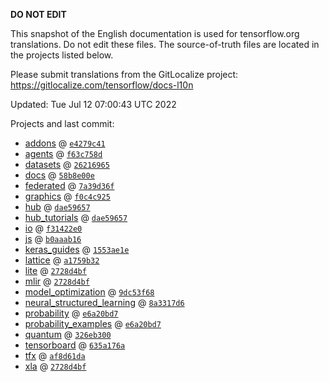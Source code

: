 __DO NOT EDIT__

This snapshot of the English documentation is used for tensorflow.org
translations. Do not edit these files. The source-of-truth files are located in
the projects listed below.

Please submit translations from the GitLocalize project: https://gitlocalize.com/tensorflow/docs-l10n

Updated: Tue Jul 12 07:00:43 UTC 2022

Projects and last commit:

- [addons](https://github.com/tensorflow/addons/tree/master/docs) @ <a href='https://github.com/tensorflow/addons/commit/e4279c414c2ca7365bc24c2033086ba114f1e004'><code>e4279c41</code></a>
- [agents](https://github.com/tensorflow/agents/tree/master/docs) @ <a href='https://github.com/tensorflow/agents/commit/f63c758d4144e15942ea1006b47d902180246ec6'><code>f63c758d</code></a>
- [datasets](https://github.com/tensorflow/datasets/tree/master/docs) @ <a href='https://github.com/tensorflow/datasets/commit/2621696590b1e6a061a3b5be9d37d2e652aee878'><code>26216965</code></a>
- [docs](https://github.com/tensorflow/docs/tree/master/site/en) @ <a href='https://github.com/tensorflow/docs/commit/58b8e00e3f4e95388d4526cf8c179e8cfbc63c80'><code>58b8e00e</code></a>
- [federated](https://github.com/tensorflow/federated/tree/main/docs) @ <a href='https://github.com/tensorflow/federated/commit/7a39d36ff687ca41fafa5ab9540fb1e68765707b'><code>7a39d36f</code></a>
- [graphics](https://github.com/tensorflow/graphics/tree/master/tensorflow_graphics/g3doc) @ <a href='https://github.com/tensorflow/graphics/commit/f0c4c9256c9b1a6a5337762d763e4910631c65c4'><code>f0c4c925</code></a>
- [hub](https://github.com/tensorflow/hub/tree/master/docs) @ <a href='https://github.com/tensorflow/hub/commit/dae59657fa8acbad33887af850789bd5b52c3916'><code>dae59657</code></a>
- [hub_tutorials](https://github.com/tensorflow/hub/tree/master/examples/colab) @ <a href='https://github.com/tensorflow/hub/commit/dae59657fa8acbad33887af850789bd5b52c3916'><code>dae59657</code></a>
- [io](https://github.com/tensorflow/io/tree/master/docs) @ <a href='https://github.com/tensorflow/io/commit/f31422e0eeb08e6336411009d316ff9d0d36edf1'><code>f31422e0</code></a>
- [js](https://github.com/tensorflow/tfjs-website/tree/master/docs) @ <a href='https://github.com/tensorflow/tfjs-website/commit/b0aaab1605bbb2ed7653f1d86656582ba06e9795'><code>b0aaab16</code></a>
- [keras_guides](https://github.com/tensorflow/docs/tree/snapshot-keras/site/en/guide/keras) @ <a href='https://github.com/tensorflow/docs/commit/1553ae1e4a149be71703e2ee60173b3d1e0e8c00'><code>1553ae1e</code></a>
- [lattice](https://github.com/tensorflow/lattice/tree/master/docs) @ <a href='https://github.com/tensorflow/lattice/commit/a1759b3243131cafca37d46b1977362dec8abee3'><code>a1759b32</code></a>
- [lite](https://github.com/tensorflow/tensorflow/tree/master/tensorflow/lite/g3doc) @ <a href='https://github.com/tensorflow/tensorflow/commit/2728d4bfe0dc5303920b67c73dce3208b8ef265e'><code>2728d4bf</code></a>
- [mlir](https://github.com/tensorflow/tensorflow/tree/master/tensorflow/compiler/mlir/g3doc) @ <a href='https://github.com/tensorflow/tensorflow/commit/2728d4bfe0dc5303920b67c73dce3208b8ef265e'><code>2728d4bf</code></a>
- [model_optimization](https://github.com/tensorflow/model-optimization/tree/master/tensorflow_model_optimization/g3doc) @ <a href='https://github.com/tensorflow/model-optimization/commit/9dc53f6862d7b1c3c6ad80d9b1126e3356e64130'><code>9dc53f68</code></a>
- [neural_structured_learning](https://github.com/tensorflow/neural-structured-learning/tree/master/g3doc) @ <a href='https://github.com/tensorflow/neural-structured-learning/commit/8a3317d61eb577ce73b04b4145a8acc330b1cf5e'><code>8a3317d6</code></a>
- [probability](https://github.com/tensorflow/probability/tree/main/tensorflow_probability/g3doc) @ <a href='https://github.com/tensorflow/probability/commit/e6a20bd75f227d6e1f66fb97a3a33197d55444da'><code>e6a20bd7</code></a>
- [probability_examples](https://github.com/tensorflow/probability/tree/main/tensorflow_probability/examples/jupyter_notebooks) @ <a href='https://github.com/tensorflow/probability/commit/e6a20bd75f227d6e1f66fb97a3a33197d55444da'><code>e6a20bd7</code></a>
- [quantum](https://github.com/tensorflow/quantum/tree/master/docs) @ <a href='https://github.com/tensorflow/quantum/commit/326eb300d4a217f34f75cc8e0ff47bc5fc385803'><code>326eb300</code></a>
- [tensorboard](https://github.com/tensorflow/tensorboard/tree/master/docs) @ <a href='https://github.com/tensorflow/tensorboard/commit/635a176a1f79cdb97dce5cb79b9d10ff72b74989'><code>635a176a</code></a>
- [tfx](https://github.com/tensorflow/tfx/tree/master/docs) @ <a href='https://github.com/tensorflow/tfx/commit/af8d61da6d70b11a46c3024830ae4b5a049858a8'><code>af8d61da</code></a>
- [xla](https://github.com/tensorflow/tensorflow/tree/master/tensorflow/compiler/xla/g3doc) @ <a href='https://github.com/tensorflow/tensorflow/commit/2728d4bfe0dc5303920b67c73dce3208b8ef265e'><code>2728d4bf</code></a>

